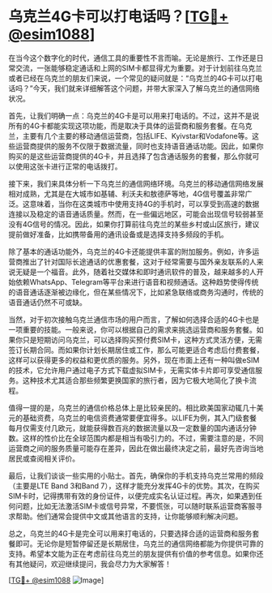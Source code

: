 # 乌克兰4G卡可以打电话吗？[[TG💪+ @esim1088](https://t.me/s/esim1088)]

在当今这个数字化的时代，通信工具的重要性不言而喻。无论是旅行、工作还是日常交流，一张能够稳定通话和上网的SIM卡都显得尤为重要。对于计划前往乌克兰或者已经在乌克兰的朋友们来说，一个常见的疑问就是：“乌克兰的4G卡可以打电话吗？”今天，我们就来详细解答这个问题，并带大家深入了解乌克兰的通信网络状况。

首先，让我们明确一点：乌克兰的4G卡是可以用来打电话的。不过，这并不是说所有的4G卡都能实现这项功能，而是取决于具体的运营商和服务套餐。在乌克兰，主要有几个主要的移动通信运营商，包括LIFE、Kyivstar和Vodafone等。这些运营商提供的服务不仅限于数据流量，同时也支持语音通话功能。因此，如果你购买的是这些运营商提供的4G卡，并且选择了包含通话服务的套餐，那么你就可以使用这张卡进行正常的电话拨打。

接下来，我们来具体分析一下乌克兰的通信网络环境。乌克兰的移动通信网络发展相对成熟，尤其是在大城市如基辅、利沃夫和敖德萨等地，4G信号覆盖非常广泛。这意味着，当你在这类城市中使用支持4G的手机时，可以享受到高速的数据连接以及稳定的语音通话质量。然而，在一些偏远地区，可能会出现信号较弱甚至没有4G信号的情况。因此，如果你打算前往乌克兰的某些乡村或山区旅行，建议提前做好准备，比如携带备用的通讯设备或是选择支持多频段的手机。

除了基本的通话功能外，乌克兰的4G卡还能提供丰富的附加服务。例如，许多运营商推出了针对国际长途通话的优惠套餐，这对于经常需要与国外亲友联系的人来说无疑是一个福音。此外，随着社交媒体和即时通讯软件的普及，越来越多的人开始依赖WhatsApp、Telegram等平台来进行语音和视频通话。这种趋势使得传统的语音通话逐渐被边缘化，但在某些情况下，比如紧急联络或商务沟通时，传统的语音通话仍然不可或缺。

当然，对于初次接触乌克兰通信市场的用户而言，了解如何选择合适的4G卡也是一项重要的技能。一般来说，你可以根据自己的需求来挑选运营商和服务套餐。如果你只是短期访问乌克兰，可以选择购买预付费SIM卡，这种方式灵活方便，无需签订长期合同。而如果你计划长期居住或工作，那么可能更适合考虑后付费套餐，这样可以获得更多的权益和更优质的服务。另外，现在市面上还有一种叫做eSIM的技术，它允许用户通过电子方式下载虚拟SIM卡，无需实体卡片即可享受通信服务。这种技术尤其适合那些频繁更换国家的旅行者，因为它极大地简化了换卡流程。

值得一提的是，乌克兰的通信价格总体上是比较亲民的。相比欧美国家动辄几十美元的基础资费，乌克兰的电信资费通常要便宜得多。以LIFE为例，其入门级套餐每月仅需支付几欧元，就能获得数百兆的数据流量以及一定数量的国内通话分钟数。这样的性价比在全球范围内都是相当有吸引力的。不过，需要注意的是，不同运营商之间的服务质量可能存在差异，因此在做出最终决定之前，最好先咨询当地居民或查阅相关评价。

最后，让我们谈谈一些实用的小贴士。首先，确保你的手机支持乌克兰常用的频段（主要是LTE Band 3和Band 7），这样才能充分发挥4G卡的优势。其次，在购买SIM卡时，记得携带有效的身份证件，以便完成实名认证过程。再次，如果遇到任何问题，比如无法激活SIM卡或信号异常，不要慌张，可以随时联系运营商客服寻求帮助。他们通常会提供中文或其他语言的支持，让你能够顺利解决问题。

总之，乌克兰的4G卡是完全可以用来打电话的，只要选择合适的运营商和服务套餐即可。无论你是短暂停留还是长期居住，乌克兰的通信网络都能为你提供可靠的支持。希望本文能为正在考虑前往乌克兰的朋友提供有价值的参考信息。如果你还有其他疑问，欢迎继续提问，我会尽力为大家解答！

[[TG💪+ @esim1088](https://t.me/s/esim1088) ![Image](https://i.postimg.cc/4NQfJmqS/Snipaste-2025-05-13-00-14-12.png)]